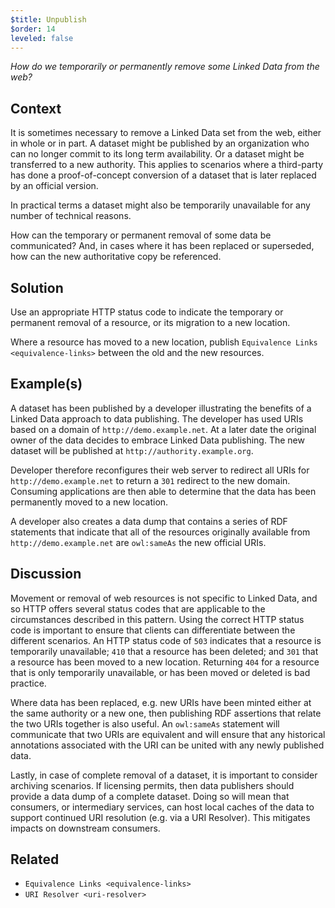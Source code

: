 ```yaml
---
$title: Unpublish
$order: 14
leveled: false
---
```


*How do we temporarily or permanently remove some Linked Data from the web?*

## Context

It is sometimes necessary to remove a Linked Data set from the web, either in whole or in part. A dataset might be published by an organization who can no longer commit to its long term availability. Or a dataset might be transferred to a new authority. This applies to scenarios where a third-party has done a proof-of-concept conversion of a dataset that is later replaced by an official version.

In practical terms a dataset might also be temporarily unavailable for any number of technical reasons.

How can the temporary or permanent removal of some data be communicated? And, in cases where it has been replaced or superseded, how can the new authoritative copy be referenced.

## Solution

Use an appropriate HTTP status code to indicate the temporary or permanent removal of a resource, or its migration to a new location.

Where a resource has moved to a new location, publish `Equivalence Links <equivalence-links>` between the old and the new resources.

## Example(s)

A dataset has been published by a developer illustrating the benefits of a Linked Data approach to data publishing. The developer has used URIs based on a domain of ``http://demo.example.net``. At a later date the original owner of the data decides to embrace Linked Data publishing. The new dataset will be published at ``http://authority.example.org``.

Developer therefore reconfigures their web server to redirect all URIs for ``http://demo.example.net`` to return a ``301`` redirect to the new domain. Consuming applications are then able to determine that the data has been permanently moved to a new location.

A developer also creates a data dump that contains a series of RDF statements that indicate that all of the resources originally available from ``http://demo.example.net`` are ``owl:sameAs`` the new official URIs.

## Discussion

Movement or removal of web resources is not specific to Linked Data, and so HTTP offers several status codes that are applicable to the circumstances described in this pattern. Using the correct HTTP status code is important to ensure that clients can differentiate between the different scenarios. An HTTP status code of ``503`` indicates that a resource is temporarily unavailable; ``410`` that a resource has been deleted; and ``301`` that a resource has been moved to a new location. Returning ``404`` for a resource that is only temporarily unavailable, or has been moved or deleted is bad practice.

Where data has been replaced, e.g. new URIs have been minted either at the same authority or a new one, then publishing RDF assertions that relate the two URIs together is also useful. An ``owl:sameAs`` statement will communicate that two URIs are equivalent and will ensure that any historical annotations associated with the URI can be united with any newly published data.

Lastly, in case of complete removal of a dataset, it is important to consider archiving scenarios. If licensing permits, then data publishers should provide a data dump of a complete dataset. Doing so will mean that consumers, or intermediary services, can host local caches of the data to support continued URI resolution (e.g. via a URI Resolver). This mitigates impacts on downstream consumers.

## Related

- `Equivalence Links <equivalence-links>`
- `URI Resolver <uri-resolver>`
